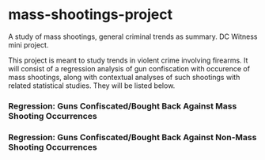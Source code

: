 # mass-shootings-project
 A study of mass shootings, general criminal trends as summary. DC Witness mini project.
 
 This project is meant to study trends in violent crime involving firearms. It will consist of a regression analysis of gun confiscation with occurence of mass shootings, along with contextual analyses of such shootings with related statistical studies. They will be listed below.

### Regression: Guns Confiscated/Bought Back Against Mass Shooting Occurrences

### Regression: Guns Confiscated/Bought Back Against Non-Mass Shooting Occurrences